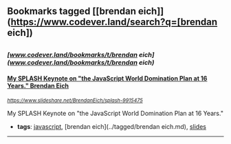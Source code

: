 ## Bookmarks tagged [[brendan eich]](https://www.codever.land/search?q=[brendan eich])

_<sup><sup>[www.codever.land/bookmarks/t/brendan eich](www.codever.land/bookmarks/t/brendan eich)</sup></sup>_
---
#### [My SPLASH Keynote on "the JavaScript World Domination Plan at 16 Years." Brendan Eich](https://www.slideshare.net/BrendanEich/splash-9915475)
_<sup>https://www.slideshare.net/BrendanEich/splash-9915475</sup>_

My SPLASH Keynote on "the JavaScript World Domination Plan at 16 Years."
* **tags**: [javascript](../tagged/javascript.md), [brendan eich](../tagged/brendan eich.md), [slides](../tagged/slides.md)
---
